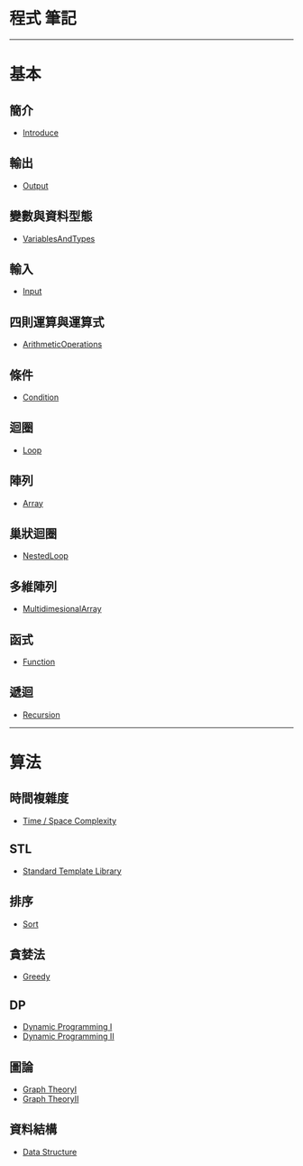 # **程式 筆記**

---
# 基本  
## 簡介  
* [Introduce](https://github.com/Vincenttainan/CppTeachingNote/blob/main/01_introduce.md)

## 輸出  
* [Output](https://github.com/Vincenttainan/CppTeachingNote/blob/main/02_output.md)

## 變數與資料型態  
* [VariablesAndTypes](https://github.com/Vincenttainan/CppTeachingNote/blob/main/03_variablesAndTypes.md)

## 輸入  
* [Input](https://github.com/Vincenttainan/CppTeachingNote/blob/main/04_input.md)  

## 四則運算與運算式  
* [ArithmeticOperations](https://github.com/Vincenttainan/CppTeachingNote/blob/main/05_arithmeticOperations.md)

## 條件  
* [Condition](https://github.com/Vincenttainan/CppTeachingNote/blob/main/06_condition.md)  

## 迴圈  
* [Loop](https://github.com/Vincenttainan/CppTeachingNote/blob/main/07_loop.md)  

## 陣列  
* [Array](https://github.com/Vincenttainan/CppTeachingNote/blob/main/08_array.md)  

## 巢狀迴圈  
* [NestedLoop](https://github.com/Vincenttainan/CppTeachingNote/blob/main/09_nestedLoop.md)  

## 多維陣列  
* [MultidimesionalArray](https://github.com/Vincenttainan/CppTeachingNote/blob/main/10_multidimesionalArray.md)  

## 函式  
* [Function](https://github.com/Vincenttainan/CppTeachingNote/blob/main/11_function.md)  

## 遞迴  
* [Recursion](https://github.com/Vincenttainan/CppTeachingNote/blob/main/12_recursion.md)  

---

# 算法  
## 時間複雜度  
* [Time / Space Complexity](https://github.com/Vincenttainan/CppTeachingNote/blob/main/13_timeAndSpaceComplexity.md)  

## STL  
* [Standard Template Library](https://github.com/Vincenttainan/CppTeachingNote/blob/main/14_standardTemplateLibrary.md)  

## 排序  
* [Sort](https://github.com/Vincenttainan/CppTeachingNote/blob/main/15_sort.md)

## 貪婪法  
* [Greedy](https://github.com/Vincenttainan/CppTeachingNote/blob/main/16_greedy.md)

## DP  
* [Dynamic Programming I](https://github.com/Vincenttainan/CppTeachingNote/blob/main/17_dpI.md)
* [Dynamic Programming II](https://github.com/Vincenttainan/CppTeachingNote/blob/main/18_dpII.md)

## 圖論  
* [Graph TheoryI](https://github.com/Vincenttainan/CppTeachingNote/blob/main/19_graphTheoryI.md)
* [Graph TheoryII]()

## 資料結構  
* [Data Structure]()  
